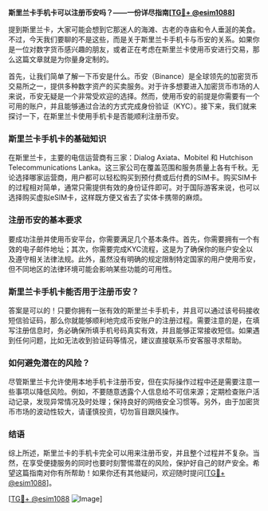 **斯里兰卡手机卡可以注册币安吗？——一份详尽指南[[TG💪+ @esim1088](https://t.me/s/esim1088)]**

提到斯里兰卡，大家可能会想到它那迷人的海滩、古老的寺庙和令人垂涎的美食。不过，今天我们要聊的不是这些，而是关于斯里兰卡手机卡与币安的关系。如果你是一位对数字货币感兴趣的朋友，或者正在考虑在斯里兰卡使用币安进行交易，那么这篇文章就是为你量身定制的。

首先，让我们简单了解一下币安是什么。币安（Binance）是全球领先的加密货币交易所之一，提供多种数字资产的买卖服务。对于许多想要进入加密货币市场的人来说，币安无疑是一个非常受欢迎的选择。然而，使用币安的前提是你需要有一个可用的账户，并且能够通过合法的方式完成身份验证（KYC）。接下来，我们就来探讨一下，在斯里兰卡使用手机卡是否能顺利注册币安。

### 斯里兰卡手机卡的基础知识

在斯里兰卡，主要的电信运营商有三家：Dialog Axiata、Mobitel 和 Hutchison Telecommunications Lanka。这三家公司在覆盖范围和服务质量上各有千秋。无论选择哪家运营商，用户都可以轻松购买到预付费或后付费的SIM卡。购买SIM卡的过程相对简单，通常只需提供有效的身份证件即可。对于国际游客来说，也可以选择购买虚拟eSIM卡，这样既方便又省去了实体卡携带的麻烦。

### 注册币安的基本要求

要成功注册并使用币安平台，你需要满足几个基本条件。首先，你需要拥有一个有效的电子邮件地址；其次，你需要完成KYC流程，这是为了确保你的账户安全以及遵守相关法律法规。此外，虽然没有明确的规定限制特定国家的用户使用币安，但不同地区的法律环境可能会影响某些功能的可用性。

### 斯里兰卡手机卡能否用于注册币安？

答案是可以的！只要你拥有一张有效的斯里兰卡手机卡，并且可以通过该号码接收短信验证码，那么你就能够顺利地完成币安账户的注册过程。需要注意的是，在填写注册信息时，务必确保所填手机号码真实有效，并且能够正常接收短信。如果遇到任何问题，比如无法收到验证码等情况，建议直接联系币安客服寻求帮助。

### 如何避免潜在的风险？

尽管斯里兰卡允许使用本地手机卡注册币安，但在实际操作过程中还是需要注意一些事项以降低风险。例如，不要随意透露个人信息给不可信来源；定期检查账户活动记录，发现异常情况及时处理；保持良好的网络安全习惯等。另外，由于加密货币市场的波动性较大，请谨慎投资，切勿盲目跟风操作。

### 结语

综上所述，斯里兰卡的手机卡完全可以用来注册币安，并且整个过程并不复杂。当然，在享受便捷服务的同时也要时刻警惕潜在的风险，保护好自己的财产安全。希望这篇指南对你有所帮助！如果你还有其他疑问，欢迎随时提问[[TG💪+ @esim1088](https://t.me/s/esim1088)]。

[[TG💪+ @esim1088](https://t.me/s/esim1088) ![Image](https://i.postimg.cc/4NQfJmqS/Snipaste-2025-05-13-00-14-12.png)]